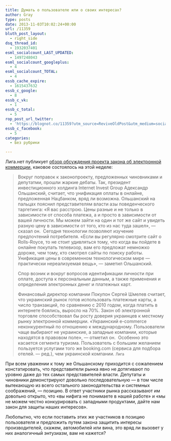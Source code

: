 ```yaml
---
title: Думать о пользователе или о своих интересах?
author: Gray
type: posts
date: 2013-11-03T10:02:24+00:00
url: /11359
bluth_post_layout:
  - right_side
dsq_thread_id:
  - 1932037401
esml_socialcount_LAST_UPDATED:
  - 1497248043
esml_socialcount_googleplus:
  - 4
esml_socialcount_TOTAL:
  - 4
essb_cache_expire:
  - 1615437632
essb_c_google:
  - 8
essb_c_vk:
  - 1
essb_c_total:
  - 5
rop_post_url_twitter:
  - 'https://blognot.co/11359?utm_source=ReviveOldPost&utm_medium=social&utm_campaign=ReviveOldPost'
essb_c_facebook:
  - 5
categories:
  - Без рубрики

---
```








Лига.нет публикует <a href="http://biz.liga.net/all/it/stati/2646035-kak-otreguliruyut-e-commerce-sem-zamechaniy-k-proektu-zakona.htm" target="_blank">обзор обсуждения проекта закона об электронной коммерции</a>, каковое состоялось на этой неделе:

> Вокруг поправок к законопроекту, предложенных чиновниками и депутатми, прошли жаркие дебаты. Так, президент инвестиционного холдинга Internet Invest Group Адександр Ольшанский, считает, что унификация оплаты в онлайне, предложенная Нацбанком, вряд ли возможна. Ольшанский на пальцах пояснил представителям власти азы поведенческого таргетинга: &#171;Я вас расстрою. Цены разные и не только в зависимости от способа платежа, а и просто в зависимости от вашей личности. Мы можем зайти на один и тот же сайт и увидеть разную цену в зависимости от того, кто из нас туда зашел&#187;, &#8212; сказал он.  Сегодня технологии позволяют изучение предпочтений потребителя. &#171;Если вы регулярно смотрите сайт о Rolls-Royce, то не стоит удивляться тому, что когда вы пойдете в онлайне покупать телевизор, вам его предложат немножко дороже, чем тому, кто смотрел сайты по поиску работы. Унификация цены в современном технологическом мире &#8212; практически нереализуемая вещь&#187;, &#8212; заметил Ольшанский.
> 
> Спор возник и вокруг вопросов идентификации личности при оплате, доступа к персональным данным, а также применения и определения электронных денег и платежных карт.
> 
> Финансовый директор компании Покупон Сергей Шмелев считает, что украинский рынок готов использовать платежные карты, а число транзакций, по сравнению с 2010 годом, когда платить в интернете боялись, выросло на 70%. Закон об электронной торговле способствовал бы росту доверия украинцев к местному рынку электронной коммерции. &#171;Украинский e-commerce  неконкурентный по отношению к международному. Пользователи чаще выбирают не украинские, а западные компании, которые находятся в правовом поле&#187;, &#8212; отметил он.  Особенно это касается сегмента туризма. Пользователь с большим желанием пользуется услугами того же booking.com (сервиса для подбора отелей. &#8212; ред.), чем украинской компании. <small>Лига</small>

При всем уважении к тому же Ольшанскому приходится с сожалением констатировать, что представители рынка явно не дотягивают по уровню даже до тех самых представителей власти. Депутаты и чиновники демонстрируют довольно последовательную — в том числе вытекающую из всего остального законодательства и системных соображений, — позицию. В ответ участники рынка рассказывают им довольно открыто, что &#171;вы нифига не понимаете в нашей работе&#187; и &#171;мы не можем честно конкурировать с западными продуктами, дайте нам закон для защиты наших интересов&#187;.

Любопытно, что если поставить этих же участников в позицию пользователя и предложить путем закона защитить интересы производителей, скажем, автомобилей или вина, это вряд ли вызовет у них аналогичный энтузиазм, вам не кажется?
